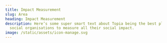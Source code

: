 ```yaml
---
title: Impact Measurement
slug: Area
heading: Impact Measurement
description: Here’s some super smart text about Topia being the best place for
  social organisations to measure all their social impact.
image: /static/assets/icon-manage.svg
---
```

